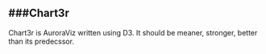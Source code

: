 ###Chart3r
-------------------------------------------------
Chart3r is AuroraViz written using D3. It should be meaner, stronger, better than its predecssor.